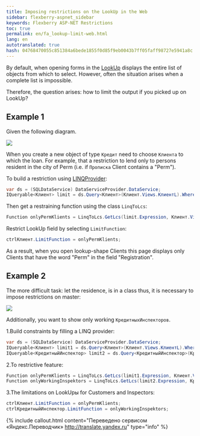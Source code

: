 ```yaml
--- 
title: Imposing restrictions on the LookUp in the Web 
sidebar: flexberry-aspnet_sidebar 
keywords: Flexberry ASP-NET Restrictions 
toc: true 
permalink: en/fa_lookup-limit-web.html 
lang: en 
autotranslated: true 
hash: 04768470055c851384a6bede1855f0d85f9eb0043b7ff05faff98727e5941a8c 
--- 
```


By default, when opening forms in the [LookUp](fa_lookup-overview.html) displays the entire list of objects from which to select. However, often the situation arises when a complete list is impossible. 

Therefore, the question arises: how to limit the output if you picked up on LookUp? 

## Example 1 

Given the following diagram. 

![](/images/pages/products/flexberry-aspnet/controls/lookup/filter-ex-diagram.png) 

When you create a new object of type `Кредит` need to choose `Клиента` to which the loan. For example, that a restriction to lend only to persons resident in the city of Perm (i.e. if `Прописка` Client contains a "Perm"). 

To build a restriction using [LINQProvider](fo_linq-provider.html): 

```csharp
var ds = (SQLDataService) DataServiceProvider.DataService;
IQueryable<Клиент> limit = ds.Query<Клиент>(Клиент.Views.КлиентL).Where(klient => klient.Прописка.Contains("Perm"));
``` 

Then get a restraining function using the class `LinqToLcs`: 

```csharp
Function onlyPermKlients = LinqToLcs.GetLcs(limit.Expression, Клиент.Views.КлиентL).LimitFunction;
``` 

Restrict LookUp field by selecting `LimitFunction`: 

```csharp
ctrlКлиент.LimitFunction = onlyPermKlients;
``` 

As a result, when you open lookup-shape Clients this page displays only Clients that have the word "Perm" in the field "Registration". 

## Example 2 

The more difficult task: let the residence, is in a class thus, it is necessary to impose restrictions on master: 

![](/images/pages/products/flexberry-aspnet/controls/lookup/kredit-diagramm.png) 

Additionally, you want to show only working `КредитныхИнспекторов`. 

1.Build constraints by filling a LINQ provider: 

```csharp
var ds = (SQLDataService) DataServiceProvider.DataService;
IQueryable<Клиент> limit1 = ds.Query<Клиент>(Клиент.Views.КлиентL).Where(klient => klient.Прописка.Город == "Perm");
IQueryable<КредитныйИнспектор> limit2 = ds.Query<КредитныйИнспектор>(КредитныйИнспектор.Views.КредитныйИнспекторL).Where(insp => insp.Работает);
``` 

2.To restrictive feature: 

```csharp
Function onlyPermKlients = LinqToLcs.GetLcs(limit1.Expression, Клиент.Views.КлиентL).LimitFunction;
Function onlyWorkingInspektors = LinqToLcs.GetLcs(limit2.Expression, КредитныйИнспектор.Views.КредитныйИнспекторL).LimitFunction;
``` 

3.The limitations on LookUpы for Customers and Inspectors: 

```csharp
ctrlКлиент.LimitFunction = onlyPermKlients;
ctrlКредитныйИнспектор.LimitFunction = onlyWorkingInspektors;
``` 



{% include callout.html content="Переведено сервисом «Яндекс.Переводчик» <http://translate.yandex.ru>" type="info" %}
